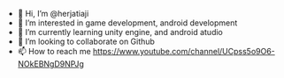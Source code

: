 - 👋 Hi, I’m @herjatiaji
- 👀 I’m interested in game development, android development
- 🌱 I’m currently learning unity engine, and android atudio
- 💞️ I’m looking to collaborate on Github
- 📫 How to reach me https://www.youtube.com/channel/UCpss5o9O6-NOkEBNgD9NPJg

<!---
herjatiaji/herjatiaji is a ✨ special ✨ repository because its `README.md` (this file) appears on your GitHub profile.
You can click the Preview link to take a look at your changes.
--->
